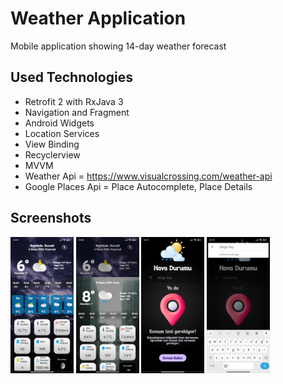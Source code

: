 # Weather Application
Mobile application showing 14-day weather forecast
## Used Technologies
* Retrofit 2 with RxJava 3
* Navigation and Fragment
* Android Widgets
* Location Services
* View Binding
* Recyclerview
* MVVM
* Weather Api = https://www.visualcrossing.com/weather-api
* Google Places Api = Place Autocomplete, Place Details
## Screenshots
<img src="https://raw.githubusercontent.com/yusufceyhan02/WeatherApplication/refs/heads/master/screenshots/screenshots1.jpg" width=20% height=20%>  <img src="https://raw.githubusercontent.com/yusufceyhan02/WeatherApplication/refs/heads/master/screenshots/screenshots2.jpg" width=20% height=20%>
<img src="https://raw.githubusercontent.com/yusufceyhan02/WeatherApplication/refs/heads/master/screenshots/screenshots3.jpg" width=20% height=20%>  <img src="https://raw.githubusercontent.com/yusufceyhan02/WeatherApplication/refs/heads/master/screenshots/screenshots4.jpg" width=20% height=20%>
